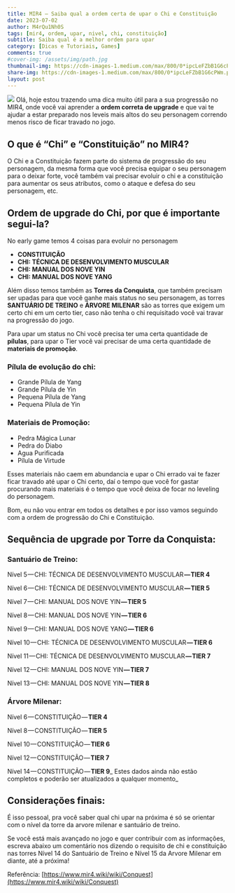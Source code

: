 ```yaml
---
title: MIR4 — Saiba qual a ordem certa de upar o Chi e Constituição
date: 2023-07-02
author: M4rQu1Nh0S
tags: [mir4, ordem, upar, nivel, chi, constituição]
subtitle: Saiba qual é a melhor ordem para upar
category: [Dicas e Tutoriais, Games]
comments: true
#cover-img: /assets/img/path.jpg
thumbnail-img: https://cdn-images-1.medium.com/max/800/0*ipcLeFZbB1G6cPWm.png
share-img: https://cdn-images-1.medium.com/max/800/0*ipcLeFZbB1G6cPWm.png
layout: post
---
```


![](https://cdn-images-1.medium.com/max/800/0*ipcLeFZbB1G6cPWm.png)
Olá, hoje estou trazendo uma dica muito útil para a sua progressão no MIR4, onde você vai aprender a **ordem correta de upgrade** e que vai te ajudar a estar preparado nos leveis mais altos do seu personagem correndo menos risco de ficar travado no jogo.

## O que é “Chi” e “Constituição” no MIR4?

O Chi e a Constituição fazem parte do sistema de progressão do seu personagem, da mesma forma que você precisa equipar o seu personagem para o deixar forte, você também vai precisar evoluir o chi e a constituição para aumentar os seus atributos, como o ataque e defesa do seu personagem, etc.

## Ordem de upgrade do Chi, por que é importante segui-la?

No early game temos 4 coisas para evoluir no personagem

- **CONSTITUIÇÃO**
- **CHI: TÉCNICA DE DESENVOLVIMENTO MUSCULAR**
- **CHI: MANUAL DOS NOVE YIN**
- **CHI: MANUAL DOS NOVE YANG**

Além disso temos também as **Torres da Conquista**, que também precisam ser upadas para que você ganhe mais status no seu personagem, as torres **SANTUÁRIO DE TREINO** e **ÁRVORE MILENAR** são as torres que exigem um certo chi em um certo tier, caso não tenha o chi requisitado você vai travar na progressão do jogo.

Para upar um status no Chi você precisa ter uma certa quantidade de **pílulas**, para upar o Tier você vai precisar de uma certa quantidade de **materiais de promoção**.

### Pílula de evolução do chi:

- Grande Pílula de Yang
- Grande Pílula de Yin
- Pequena Pílula de Yang
- Pequena Pílula de Yin

### Materiais de Promoção:

- Pedra Mágica Lunar
- Pedra do Diabo
- Agua Purificada
- Pílula de Virtude

Esses materiais não caem em abundancia e upar o Chi errado vai te fazer ficar travado até upar o Chi certo, daí o tempo que você for gastar procurando mais materiais é o tempo que você deixa de focar no leveling do personagem.

Bom, eu não vou entrar em todos os detalhes e por isso vamos seguindo com a ordem de progressão do Chi e Constituição.

## Sequência de upgrade por Torre da Conquista:

### Santuário de Treino:

Nível 5 — CHI: TÉCNICA DE DESENVOLVIMENTO MUSCULAR **— TIER 4**

Nível 6 — CHI: TÉCNICA DE DESENVOLVIMENTO MUSCULAR **— TIER 5**

Nível 7 — CHI: MANUAL DOS NOVE YIN **— TIER 5**

Nível 8 — CHI: MANUAL DOS NOVE YIN **— TIER 6**

Nível 9 — CHI: MANUAL DOS NOVE YANG **— TIER 6**

Nível 10 — CHI: TÉCNICA DE DESENVOLVIMENTO MUSCULAR **— TIER 6**

Nível 11 — CHI: TÉCNICA DE DESENVOLVIMENTO MUSCULAR **— TIER 7**

Nível 12 — CHI: MANUAL DOS NOVE YIN **— TIER 7**

Nível 13 — CHI: MANUAL DOS NOVE YIN **— TIER 8**

### Árvore Milenar:

Nível 6 — CONSTITUIÇÃO — **TIER 4**

Nível 8 — CONSTITUIÇÃO — **TIER 5**

Nível 10 — CONSTITUIÇÃO — **TIER 6**

Nível 12 — CONSTITUIÇÃO — **TIER 7**

Nível 14 — CONSTITUIÇÃO — **TIER 9**_
Estes dados ainda não estão completos e poderão ser atualizados a qualquer momento_

## Considerações finais:

É isso pessoal, pra você saber qual chi upar na próxima é só se orientar com o nível da torre da arvore milenar e santuário de treino.

Se você está mais avançado no jogo e quer contribuir com as informações, escreva abaixo um comentário nos dizendo o requisito de chi e constituição nas torres Nível 14 do Santuário de Treino e Nível 15 da Arvore Milenar em diante, até a próxima!

Referência:
[https://www.mir4.wiki/wiki/Conquest](https://www.mir4.wiki/wiki/Conquest)

